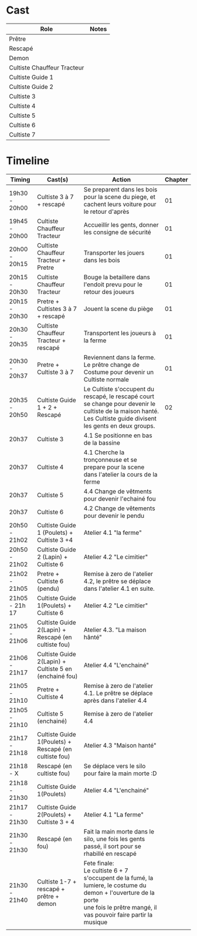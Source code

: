 # Cast

| Role                        | Notes |
| --------------------------- | ----- |
| Prêtre                      |       |
| Rescapé                     |       |
| Demon                       |       |
| Cultiste Chauffeur Tracteur |       |
| Cultiste Guide 1            |       |
| Cultiste Guide 2            |       |
| Cultiste 3                  |       |
| Cultiste 4                  |       |
| Cultiste 5                  |       |
| Cultiste 6                  |       |
| Cultiste 7                  |       |

# Timeline

| Timing         | Cast(s)                                                | Action                                                                                                                                                                                  | Chapter |
| -------------- | ------------------------------------------------------ | --------------------------------------------------------------------------------------------------------------------------------------------------------------------------------------- | ------- |
| 19h30 - 20h00  | Cultiste 3 à 7 + rescapé                               | Se preparent dans les bois pour la scene du piege, et cachent leurs voiture pour le retour d'après                                                                                      | 01      |
| 19h45 - 20h00  | Cultiste Chauffeur Tracteur                            | Accueillir les gents, donner les consigne de sécurité                                                                                                                                   | 01      |
| 20h00 - 20h15  | Cultiste Chauffeur Tracteur + Pretre                   | Transporter les jouers dans les bois                                                                                                                                                    | 01      |
| 20h15 - 20h30  | Cultiste Chauffeur Tracteur                            | Bouge la betaillere dans l'endoit prevu pour le retour des joueurs                                                                                                                      | 01      |
| 20h15 - 20h30  | Pretre + Cultistes 3 à 7 + rescapé                     | Jouent la scene du piège                                                                                                                                                                | 01      |
| 20h30 - 20h35  | Cultiste Chauffeur Tracteur + rescapé                  | Transportent les joueurs à la ferme                                                                                                                                                     | 01      |
| 20h30 - 20h37  | Pretre + Cultiste 3 à 7                                | Reviennent dans la ferme. Le prêtre change de Costume pour devenir un Cultiste normale                                                                                                  | 01      |
| 20h35 - 20h50  | Cultiste Guide 1 + 2 + Rescapé                         | Le Cultiste s'occupent du rescapé, le rescapé court se change pour devenir le cultiste de la maison hanté. Les Cultiste guide divisent les gents en deux groups.                        | 02      |
| 20h37          | Cultiste 3                                             | 4.1 Se positionne en bas de la bassine                                                                                                                                                  |         |
| 20h37          | Cultiste 4                                             | 4.1 Cherche la tronçonneuse et se prepare pour la scene dans l'atelier la cours de la ferme                                                                                             |         |
| 20h37          | Cultiste 5                                             | 4.4 Change de vêtments pour devenir l'echainé fou                                                                                                                                       |         |
| 20h37          | Cultiste 6                                             | 4.2 Change de vêtements pour devenir le pendu                                                                                                                                           |         |
| 20h50 - 21h02  | Cultiste Guide 1 (Poulets) + Cultiste 3 +4             | Atelier 4.1 "la ferme"                                                                                                                                                                  |         |
| 20h50 - 21h02  | Cultiste Guide 2 (Lapin) + Cultiste 6                  | Atelier 4.2 "Le cimitier"                                                                                                                                                               |         |
| 21h02 - 21h05  | Pretre + Cultiste 6 (pendu)                            | Remise à zero de l'atelier 4.2, le prêtre se déplace dans l'atelier 4.1 en suite.                                                                                                       |         |
| 21h05 - 21h 17 | Cultiste Guide 1(Poulets) + Cultiste 6                 | Atelier 4.2 "Le cimitier"                                                                                                                                                               |         |
| 21h05 - 21h06  | Cultiste Guide 2(Lapin) + Rescapé (en cultiste fou)    | Atelier 4.3. "La maison hânté"                                                                                                                                                          |         |
| 21h06 - 21h17  | Cultiste Guide 2(Lapin) + Cultiste 5 en (enchainé fou) | Atelier 4.4 "L'enchainé"                                                                                                                                                                |         |
| 21h05 - 21h10  | Pretre + Cultiste 4                                    | Remise à zero de l'atelier 4.1. Le prêtre se déplace après dans l'atelier 4.4                                                                                                           |         |
| 21h05 - 21h10  | Cultiste 5 (enchainé)                                  | Remise à zero de l'atelier 4.4                                                                                                                                                          |         |
| 21h17 - 21h18  | Cultiste Guide 1(Poulets) + Rescapé (en cultiste fou)  | Atelier 4.3 "Maison hanté"                                                                                                                                                              |         |
| 21h18 - X      | Rescapé (en cultiste fou)                              | Se déplace vers le silo pour faire la main morte :D                                                                                                                                     |         |
| 21h18 - 21h30  | Cultiste Guide 1(Poulets)                              | Atelier 4.4 "L'enchainé"                                                                                                                                                                |         |
| 21h17 - 21h30  | Cultiste Guide 2(Poulets) + Cultiste 3 + 4             | Atelier 4.1 "La ferme"                                                                                                                                                                  |         |
| 21h30 - 21h30  | Rescapé (en fou)                                       | Fait la main morte dans le silo, une fois les gents passé, il sort pour se rhabillé en rescapé                                                                                          |         |
| 21h30 - 21h40  | Cultiste 1-7 + rescapé + prêtre + demon                | Fete finale: <br>Le cultiste 6 + 7 s'occupent de la fumé, la lumiere, le costume du demon + l'ouverture de la porte<br>une fois le prêtre mangé, il vas pouvoir faire partir la musique |         |
|                |                                                        |                                                                                                                                                                                         |         |
